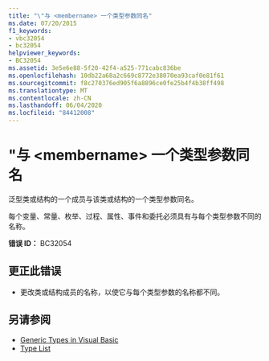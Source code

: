 ```yaml
---
title: "\"与 <membername> 一个类型参数同名"
ms.date: 07/20/2015
f1_keywords:
- vbc32054
- bc32054
helpviewer_keywords:
- BC32054
ms.assetid: 3e5e6e88-5f20-42f4-a525-771cabc836be
ms.openlocfilehash: 10db22a68a2c669c8772e38070ea93caf0e81f61
ms.sourcegitcommit: f8c270376ed905f6a8896ce0fe25b4f4b38ff498
ms.translationtype: MT
ms.contentlocale: zh-CN
ms.lasthandoff: 06/04/2020
ms.locfileid: "84412008"
---
```

# <a name="membername-has-the-same-name-as-a-type-parameter"></a>"与 \<membername> 一个类型参数同名
泛型类或结构的一个成员与该类或结构的一个类型参数同名。  
  
 每个变量、常量、枚举、过程、属性、事件和委托必须具有与每个类型参数不同的名称。  
  
 **错误 ID：** BC32054  
  
## <a name="to-correct-this-error"></a>更正此错误  
  
- 更改类或结构成员的名称，以使它与每个类型参数的名称都不同。  
  
## <a name="see-also"></a>另请参阅

- [Generic Types in Visual Basic](../programming-guide/language-features/data-types/generic-types.md)
- [Type List](../language-reference/statements/type-list.md)
